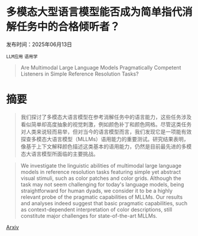 # 多模态大型语言模型能否成为简单指代消解任务中的合格倾听者？

发布时间：2025年06月13日

`LLM应用` `语用学`

> Are Multimodal Large Language Models Pragmatically Competent Listeners in Simple Reference Resolution Tasks?

# 摘要

> 我们探讨了多模态大语言模型在参考消解任务中的语言能力，这些任务涉及看似简单却高度抽象的视觉刺激，例如颜色补丁和颜色网格。尽管这类任务对人类来说轻而易举，但对当今的语言模型而言，我们发现它是一项能有效探查多模态大语言模型（MLLMs）语用能力的重要测试。研究结果表明，像基于上下文解释颜色描述这类基本的语用能力，仍然是目前最先进的多模态大语言模型所面临的主要挑战。

> We investigate the linguistic abilities of multimodal large language models in reference resolution tasks featuring simple yet abstract visual stimuli, such as color patches and color grids. Although the task may not seem challenging for today's language models, being straightforward for human dyads, we consider it to be a highly relevant probe of the pragmatic capabilities of MLLMs. Our results and analyses indeed suggest that basic pragmatic capabilities, such as context-dependent interpretation of color descriptions, still constitute major challenges for state-of-the-art MLLMs.

[Arxiv](https://arxiv.org/abs/2506.11807)